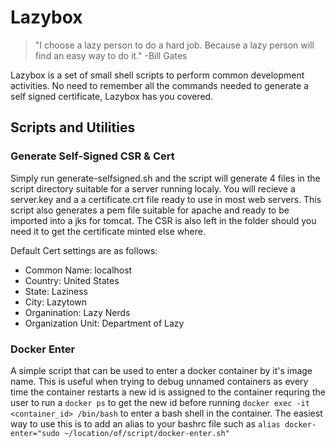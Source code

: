 # Lazybox

> "I choose a lazy person to do a hard job. Because a lazy person will find an easy way to do it."
-Bill Gates

Lazybox is a set of small shell scripts to perform common development activities. No need to remember all the commands needed to generate a self signed certificate, Lazybox has you covered.

## Scripts and Utilities 

### Generate Self-Signed CSR & Cert

Simply run generate-selfsigned.sh and the script will generate 4 files in the script directory suitable for a server running localy. You will recieve a server.key and a a certificate.crt file ready to use in most web servers. This script also generates a pem file suitable for apache and ready to be imported into a jks for tomcat. The CSR is also left in the folder should you need it to get the certificate minted else where.

Default Cert settings are as follows:

- Common Name: localhost
- Country: United States
- State: Laziness
- City: Lazytown
- Organination: Lazy Nerds
- Organization Unit: Department of Lazy


### Docker Enter

A simple script that can be used to enter a docker container by it's image name. This is useful when trying to debug unnamed containers as every time the container restarts a new id is assigned to the container requring the user to run a ``docker ps`` to get the new id before running ``docker exec -it <container_id> /bin/bash`` to enter a bash shell in the container. The easiest way to use this is to add an alias to your bashrc file such as ``alias docker-enter="sudo ~/location/of/script/docker-enter.sh"``